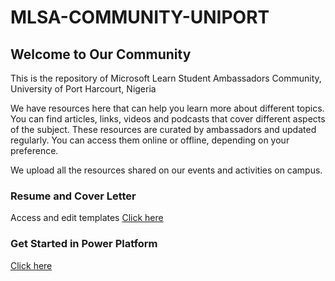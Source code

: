 # MLSA-COMMUNITY-UNIPORT

## Welcome to Our Community
This is the repository of Microsoft Learn Student Ambassadors Community, University of Port Harcourt, Nigeria

We have resources here that can help you learn more about different topics. You can find articles, links, videos and podcasts that cover different aspects of the subject. These resources are curated by ambassadors and updated regularly. You can access them online or offline, depending on your preference.

We upload all the resources shared on our events and activities on campus.

### Resume and Cover Letter
Access and edit templates 
[Click here](https://github.com/slightlybae/MLSA-COMMUNITY-UNIPORT/tree/0d74491f2d1629df79578d53e6f953b3d3a386b5/Resume%20and%20Cover%20Letter%20Templates)

### Get Started in Power Platform
[Click here](https://github.com/slightlybae/MLSA-COMMUNITY-UNIPORT/blob/3d887dbc8e25ed93d28d8ca35f1f8b4b00900618/Power%20Platform.md)
